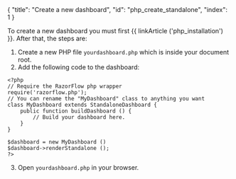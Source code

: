 <meta>
{
    "title": "Create a new dashboard",
    "id": "php_create_standalone",
    "index": 1
}
</meta>

To create a new dashboard you must first {{ linkArticle ('php_installation') }}. After that, the steps are:

1. Create a new PHP file `yourdashboard.php` which is inside your document root.
2. Add the following code to the dashboard:

~~~
<?php
// Require the RazorFlow php wrapper
require('razorflow.php');
// You can rename the "MyDashboard" class to anything you want
class MyDashboard extends StandaloneDashboard {
	public function buildDashboard () {
		// Build your dashboard here.
	}
}

$dashboard = new MyDashboard ()
$dashboard->renderStandalone ();
?>
~~~

3. Open `yourdashboard.php` in your browser.